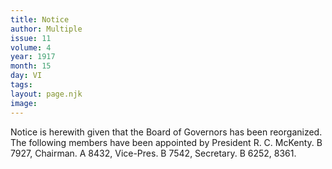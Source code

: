 ```yaml
---
title: Notice
author: Multiple
issue: 11
volume: 4
year: 1917
month: 15
day: VI
tags:
layout: page.njk
image:
---
```

Notice is herewith given that the Board of Governors has been reorganized. The following members have been appointed by President R. C. McKenty.    B 7927, Chairman.    A 8432, Vice-Pres.   B 7542, Secretary.    B 6252, 8361. 




